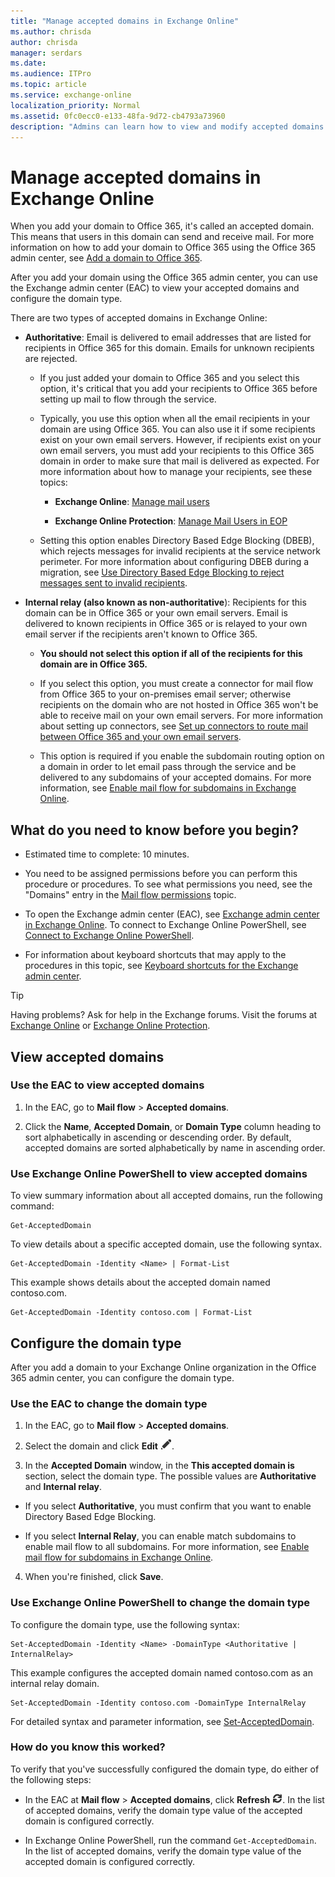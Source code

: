 ```yaml
---
title: "Manage accepted domains in Exchange Online"
ms.author: chrisda
author: chrisda
manager: serdars
ms.date: 
ms.audience: ITPro
ms.topic: article
ms.service: exchange-online
localization_priority: Normal
ms.assetid: 0fc0ecc0-e133-48fa-9d72-cb4793a73960
description: "Admins can learn how to view and modify accepted domains in Exchange Online."
---
```


# Manage accepted domains in Exchange Online

When you add your domain to Office 365, it's called an accepted domain. This means that users in this domain can send and receive mail. For more information on how to add your domain to Office 365 using the Office 365 admin center, see [Add a domain to Office 365](https://support.office.com/article/6383f56d-3d09-4dcb-9b41-b5f5a5efd611).

After you add your domain using the Office 365 admin center, you can use the Exchange admin center (EAC) to view your accepted domains and configure the domain type.

There are two types of accepted domains in Exchange Online:

- **Authoritative**: Email is delivered to email addresses that are listed for recipients in Office 365 for this domain. Emails for unknown recipients are rejected.

  - If you just added your domain to Office 365 and you select this option, it's critical that you add your recipients to Office 365 before setting up mail to flow through the service.

  - Typically, you use this option when all the email recipients in your domain are using Office 365. You can also use it if some recipients exist on your own email servers. However, if recipients exist on your own email servers, you must add your recipients to this Office 365 domain in order to make sure that mail is delivered as expected. For more information about how to manage your recipients, see these topics:

    - **Exchange Online**: [Manage mail users](../../recipients-in-exchange-online/manage-mail-users.md)

    - **Exchange Online Protection**: [Manage Mail Users in EOP](https://technet.microsoft.com/library/4bfaf2ab-e633-4227-8bde-effefb41a3db.aspx)

  - Setting this option enables Directory Based Edge Blocking (DBEB), which rejects messages for invalid recipients at the service network perimeter. For more information about configuring DBEB during a migration, see [Use Directory Based Edge Blocking to reject messages sent to invalid recipients](../../mail-flow-best-practices/use-directory-based-edge-blocking.md).

- **Internal relay (also known as non-authoritative**): Recipients for this domain can be in Office 365 or your own email servers. Email is delivered to known recipients in Office 365 or is relayed to your own email server if the recipients aren't known to Office 365.

  - **You should not select this option if all of the recipients for this domain are in Office 365.**

  - If you select this option, you must create a connector for mail flow from Office 365 to your on-premises email server; otherwise recipients on the domain who are not hosted in Office 365 won't be able to receive mail on your own email servers. For more information about setting up connectors, see [Set up connectors to route mail between Office 365 and your own email servers](../../mail-flow-best-practices/use-connectors-to-configure-mail-flow/set-up-connectors-to-route-mail.md).

  - This option is required if you enable the subdomain routing option on a domain in order to let email pass through the service and be delivered to any subdomains of your accepted domains. For more information, see [Enable mail flow for subdomains in Exchange Online](enable-mail-flow-for-subdomains.md).

## What do you need to know before you begin?

- Estimated time to complete: 10 minutes.

- You need to be assigned permissions before you can perform this procedure or procedures. To see what permissions you need, see the "Domains" entry in the [Mail flow permissions](https://technet.microsoft.com/library/f49f4fb5-af75-43cb-900f-c5f7b8cfa143.aspx) topic.

- To open the Exchange admin center (EAC), see [Exchange admin center in Exchange Online](../../exchange-admin-center.md). To connect to Exchange Online PowerShell, see [Connect to Exchange Online PowerShell](https://docs.microsoft.com/powershell/exchange/exchange-online/connect-to-exchange-online-powershell/connect-to-exchange-online-powershell).

- For information about keyboard shortcuts that may apply to the procedures in this topic, see [Keyboard shortcuts for the Exchange admin center](../../accessibility/keyboard-shortcuts-in-admin-center.md).

> [!TIP]
> Having problems? Ask for help in the Exchange forums. Visit the forums at [Exchange Online](https://go.microsoft.com/fwlink/p/?linkId=267542) or [Exchange Online Protection](https://go.microsoft.com/fwlink/p/?linkId=285351).

## View accepted domains

### Use the EAC to view accepted domains

1. In the EAC, go to **Mail flow** \> **Accepted domains**.

2. Click the **Name**, **Accepted Domain**, or **Domain Type** column heading to sort alphabetically in ascending or descending order. By default, accepted domains are sorted alphabetically by name in ascending order.

### Use Exchange Online PowerShell to view accepted domains

To view summary information about all accepted domains, run the following command:

```
Get-AcceptedDomain
```

To view details about a specific accepted domain, use the following syntax.

```
Get-AcceptedDomain -Identity <Name> | Format-List
```

This example shows details about the accepted domain named contoso.com.

```
Get-AcceptedDomain -Identity contoso.com | Format-List
```

## Configure the domain type

After you add a domain to your Exchange Online organization in the Office 365 admin center, you can configure the domain type.

### Use the EAC to change the domain type

1. In the EAC, go to **Mail flow** \> **Accepted domains**.

2. Select the domain and click **Edit** ![Edit icon](../../media/ITPro_EAC_EditIcon.png).

3. In the **Accepted Domain** window, in the **This accepted domain is** section, select the domain type. The possible values are **Authoritative** and **Internal relay**.

  - If you select **Authoritative**, you must confirm that you want to enable Directory Based Edge Blocking.

  - If you select **Internal Relay**, you can enable match subdomains to enable mail flow to all subdomains. For more information, see [Enable mail flow for subdomains in Exchange Online](enable-mail-flow-for-subdomains.md).

4. When you're finished, click **Save**.

### Use Exchange Online PowerShell to change the domain type

To configure the domain type, use the following syntax:

```
Set-AcceptedDomain -Identity <Name> -DomainType <Authoritative | InternalRelay>
```

This example configures the accepted domain named contoso.com as an internal relay domain.

```
Set-AcceptedDomain -Identity contoso.com -DomainType InternalRelay
```

For detailed syntax and parameter information, see [Set-AcceptedDomain](https://docs.microsoft.com/powershell/module/exchange/mail-flow/set-accepteddomain).

### How do you know this worked?

To verify that you've successfully configured the domain type, do either of the following steps:

- In the EAC at **Mail flow** \> **Accepted domains**, click **Refresh** ![Refresh Icon](../../media/ITPro_EAC_RefreshIcon.png). In the list of accepted domains, verify the domain type value of the accepted domain is configured correctly.

- In Exchange Online PowerShell, run the command `Get-AcceptedDomain`. In the list of accepted domains, verify the domain type value of the accepted domain is configured correctly.
